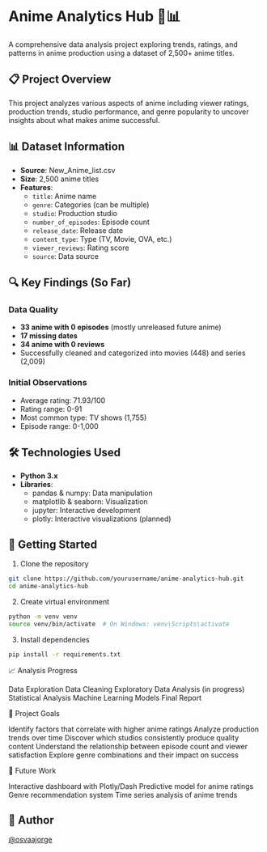 # Anime Analytics Hub 🎌📊

A comprehensive data analysis project exploring trends, ratings, and patterns in anime production using a dataset of 2,500+ anime titles.

## 📋 Project Overview

This project analyzes various aspects of anime including viewer ratings, production trends, studio performance, and genre popularity to uncover insights about what makes anime successful.

## 📊 Dataset Information
- **Source**: New_Anime_list.csv
- **Size**: 2,500 anime titles
- **Features**: 
  - `title`: Anime name
  - `genre`: Categories (can be multiple)
  - `studio`: Production studio
  - `number_of_episodes`: Episode count
  - `release_date`: Release date
  - `content_type`: Type (TV, Movie, OVA, etc.)
  - `viewer_reviews`: Rating score
  - `source`: Data source

## 🔍 Key Findings (So Far)

### Data Quality
- **33 anime with 0 episodes** (mostly unreleased future anime)
- **17 missing dates** 
- **34 anime with 0 reviews**
- Successfully cleaned and categorized into movies (448) and series (2,009)

### Initial Observations
- Average rating: 71.93/100
- Rating range: 0-91
- Most common type: TV shows (1,755)
- Episode range: 0-1,000

## 🛠️ Technologies Used

- **Python 3.x**
- **Libraries**:
  - pandas & numpy: Data manipulation
  - matplotlib & seaborn: Visualization
  - jupyter: Interactive development
  - plotly: Interactive visualizations (planned)

## 🚀 Getting Started

1. Clone the repository
```bash
git clone https://github.com/yourusername/anime-analytics-hub.git
cd anime-analytics-hub
```

2. Create virtual environment
```bash
python -m venv venv
source venv/bin/activate  # On Windows: venv\Scripts\activate
```

3. Install dependencies
```bash
pip install -r requirements.txt
```

📈 Analysis Progress

 Data Exploration
 Data Cleaning
 Exploratory Data Analysis (in progress)
 Statistical Analysis
 Machine Learning Models
 Final Report

🎯 Project Goals

Identify factors that correlate with higher anime ratings
Analyze production trends over time
Discover which studios consistently produce quality content
Understand the relationship between episode count and viewer satisfaction
Explore genre combinations and their impact on success

📝 Future Work

Interactive dashboard with Plotly/Dash
Predictive model for anime ratings
Genre recommendation system
Time series analysis of anime trends

## 👤 Author
[@osvaajorge](https://github.com/osvajorge)

